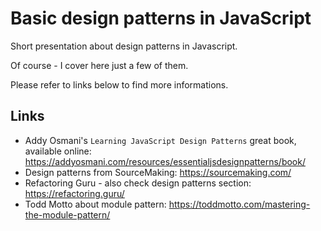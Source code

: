 # Basic design patterns in JavaScript
Short presentation about design patterns in Javascript.

Of course - I cover here just a few of them.

Please refer to links below to find more informations.

## Links
* Addy Osmani's `Learning JavaScript Design Patterns` great book, available online: https://addyosmani.com/resources/essentialjsdesignpatterns/book/
* Design patterns from SourceMaking: https://sourcemaking.com/
* Refactoring Guru - also check design patterns section: https://refactoring.guru/
* Todd Motto about module pattern: https://toddmotto.com/mastering-the-module-pattern/